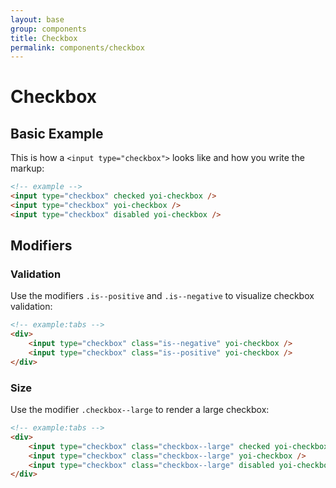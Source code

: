 ```yaml
---
layout: base
group: components
title: Checkbox
permalink: components/checkbox
---
```


# Checkbox

## Basic Example

This is how a `<input type="checkbox">` looks like and how you write the markup:

```html
<!-- example -->
<input type="checkbox" checked yoi-checkbox />
<input type="checkbox" yoi-checkbox />
<input type="checkbox" disabled yoi-checkbox />
```

## Modifiers

### Validation

Use the modifiers `.is--positive` and `.is--negative` to visualize checkbox validation:

```html
<!-- example:tabs -->
<div>
    <input type="checkbox" class="is--negative" yoi-checkbox />
    <input type="checkbox" class="is--positive" yoi-checkbox />
</div>
```

### Size

Use the modifier `.checkbox--large` to render a large checkbox:

```html
<!-- example:tabs -->
<div>
    <input type="checkbox" class="checkbox--large" checked yoi-checkbox />
    <input type="checkbox" class="checkbox--large" yoi-checkbox />
    <input type="checkbox" class="checkbox--large" disabled yoi-checkbox />
</div>
```